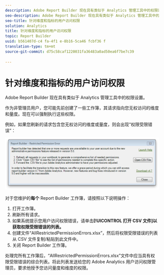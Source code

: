 ```yaml
---
description: Adobe Report Builder 现在具有类似于 Analytics 管理工具中的权限设置。
seo-description: Adobe Report Builder 现在具有类似于 Analytics 管理工具中的权限设置。
seo-title: 针对维度和指标的用户访问权限
solution: Analytics
title: 针对维度和指标的用户访问权限
topic: Report Builder
uuid: b561407d-c4 fa-4f1 e-8b16-5ca46 fcbf36 f
translation-type: tm+mt
source-git-commit: d75c58caf1220031fa36483a0ad50ea6f7be7c39

---
```



# 针对维度和指标的用户访问权限

Adobe Report Builder 现在具有类似于 Analytics 管理工具中的权限设置。

作为非管理员用户，您可能先前创建了一些工作簿，其请求指向您无权访问的维度和量度。现在可以强制执行这些权限。

例如，如果您刷新的请求包含您无权访问的维度或量度，则会出现“权限受限错误”：

![](assets/arb_restrc_perm.png)

对于您维护的&#x200B;**每个** Report Builder 工作簿，请按照以下说明操作：

1. 打开工作簿。
1. 刷新所有请求。
1. 如果系统提示您用户访问权限错误，请单击&#x200B;**[!UICONTROL 打开 CSV 文件]以获取权限受限错误的列表。**
1. 创建文件“AllRestrictedPermissionErrors.xlsx”，然后将权限受限错误的列表从 CSV 文件复制/粘贴到此文件中。
1. 关闭 Report Builder 工作簿。

处理完所有工作簿后，“AllRestrictedPermissionErrors.xlsx”文件中应当具有权限受限错误的综合列表。将此列表发送给您的 Adobe Analytics 用户访问权限管理员，要求他授予您访问量度和维度的权限。
